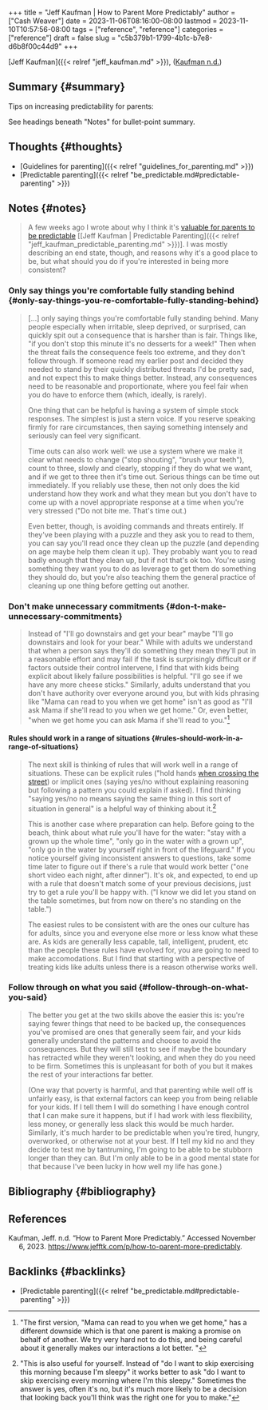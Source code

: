 +++
title = "Jeff Kaufman | How to Parent More Predictably"
author = ["Cash Weaver"]
date = 2023-11-06T08:16:00-08:00
lastmod = 2023-11-10T10:57:56-08:00
tags = ["reference", "reference"]
categories = ["reference"]
draft = false
slug = "c5b379b1-1799-4b1c-b7e8-d6b8f00c44d9"
+++

[Jeff Kaufman]({{< relref "jeff_kaufman.md" >}}), (<a href="#citeproc_bib_item_1">Kaufman n.d.</a>)


## Summary {#summary}

Tips on increasing predictability for parents:

See headings beneath "Notes" for bullet-point summary.


## Thoughts {#thoughts}

-   [Guidelines for parenting]({{< relref "guidelines_for_parenting.md" >}})
-   [Predictable parenting]({{< relref "be_predictable.md#predictable-parenting" >}})


## Notes {#notes}

> A few weeks ago I wrote about why I think it's [valuable for parents to be predictable](https://www.jefftk.com/p/predictable-parenting) [[Jeff Kaufman | Predictable Parenting]({{< relref "jeff_kaufman_predictable_parenting.md" >}})]. I was mostly describing an end state, though, and reasons why it's a good place to be, but what should you do if you're interested in being more consistent?


### Only say things you're comfortable fully standing behind {#only-say-things-you-re-comfortable-fully-standing-behind}

> [...] only saying things you're comfortable fully standing behind. Many people especially when irritable, sleep deprived, or surprised, can quickly spit out a consequence that is harsher than is fair. Things like, "if you don't stop this minute it's no desserts for a week!" Then when the threat fails the consequence feels too extreme, and they don't follow through. If someone read my earlier post and decided they needed to stand by their quickly distributed threats I'd be pretty sad, and not expect this to make things better. Instead, any consequences need to be reasonable and proportionate, where you feel fair when you do have to enforce them (which, ideally, is rarely).
>
> One thing that can be helpful is having a system of simple stock responses. The simplest is just a stern voice. If you reserve speaking firmly for rare circumstances, then saying something intensely and seriously can feel very significant.
>
> Time outs can also work well: we use a system where we make it clear what needs to change ("stop shouting", "brush your teeth"), count to three, slowly and clearly, stopping if they do what we want, and if we get to three then it's time out. Serious things can be time out immediately. If you reliably use these, then not only does the kid understand how they work and what they mean but you don't have to come up with a novel appropriate response at a time when you're very stressed ("Do not bite me. That's time out.)
>
> Even better, though, is avoiding commands and threats entirely. If they've been playing with a puzzle and they ask you to read to them, you can say you'll read once they clean up the puzzle (and depending on age maybe help them clean it up). They probably want you to read badly enough that they clean up, but if not that's ok too. You're using something they want you to do as leverage to get them do something they should do, but you're also teaching them the general practice of cleaning up one thing before getting out another.


### Don't make unnecessary commitments {#don-t-make-unnecessary-commitments}

> Instead of "I'll go downstairs and get your bear" maybe "I'll go downstairs and look for your bear." While with adults we understand that when a person says they'll do something they mean they'll put in a reasonable effort and may fail if the task is surprisingly difficult or if factors outside their control intervene, I find that with kids being explicit about likely failure possibilities is helpful. "I'll go see if we have any more cheese sticks." Similarly, adults understand that you don't have authority over everyone around you, but with kids phrasing like "Mama can read to you when we get home" isn't as good as "I'll ask Mama if she'll read to you when we get home." Or, even better, "when we get home you can ask Mama if she'll read to you."[^fn:1]


#### Rules should work in a range of situations {#rules-should-work-in-a-range-of-situations}

> The next skill is thinking of rules that will work well in a range of situations. These can be explicit rules ("hold hands [when crossing the street](https://www.jefftk.com/p/street-training)) or implicit ones (saying yes/no without explaining reasoning but following a pattern you could explain if asked). I find thinking "saying yes/no no means saying the same thing in this sort of situation in general" is a helpful way of thinking about it.[^fn:2]
>
> This is another case where preparation can help. Before going to the beach, think about what rule you'll have for the water: "stay with a grown up the whole time", "only go in the water with a grown up", "only go in the water by yourself right in front of the lifeguard." If you notice yourself giving inconsistent answers to questions, take some time later to figure out if there's a rule that would work better ("one short video each night, after dinner"). It's ok, and expected, to end up with a rule that doesn't match some of your previous decisions, just try to get a rule you'll be happy with. ("I know we did let you stand on the table sometimes, but from now on there's no standing on the table.")
>
> The easiest rules to be consistent with are the ones our culture has for adults, since you and everyone else more or less know what these are. As kids are generally less capable, tall, intelligent, prudent, etc than the people these rules have evolved for, you are going to need to make accomodations. But I find that starting with a perspective of treating kids like adults unless there is a reason otherwise works well.


### Follow through on what you said {#follow-through-on-what-you-said}

> The better you get at the two skills above the easier this is: you're saying fewer things that need to be backed up, the consequences you've promised are ones that generally seem fair, and your kids generally understand the patterns and choose to avoid the consequences. But they will still test to see if maybe the boundary has retracted while they weren't looking, and when they do you need to be firm. Sometimes this is unpleasant for both of you but it makes the rest of your interactions far better.
>
> (One way that poverty is harmful, and that parenting while well off is unfairly easy, is that external factors can keep you from being reliable for your kids. If I tell them I will do something I have enough control that I can make sure it happens, but if I had work with less flexibility, less money, or generally less slack this would be much harder. Similarly, it's much harder to be predictable when you're tired, hungry, overworked, or otherwise not at your best. If I tell my kid no and they decide to test me by tantruming, I'm going to be able to be stubborn longer than they can. But I'm only able to be in a good mental state for that because I've been lucky in how well my life has gone.)


## Bibliography {#bibliography}

## References

<style>.csl-entry{text-indent: -1.5em; margin-left: 1.5em;}</style><div class="csl-bib-body">
  <div class="csl-entry"><a id="citeproc_bib_item_1"></a>Kaufman, Jeff. n.d. “How to Parent More Predictably.” Accessed November 6, 2023. <a href="https://www.jefftk.com/p/how-to-parent-more-predictably">https://www.jefftk.com/p/how-to-parent-more-predictably</a>.</div>
</div>


## Backlinks {#backlinks}

-   [Predictable parenting]({{< relref "be_predictable.md#predictable-parenting" >}})

[^fn:1]: "The first version, "Mama can read to you when we get home," has a different downside which is that one parent is making a promise on behalf of another. We try very hard not to do this, and being careful about it generally makes our interactions a lot better. "
[^fn:2]: "This is also useful for yourself. Instead of "do I want to skip exercising this morning because I'm sleepy" it works better to ask "do I want to skip exercising every morning where I'm this sleepy." Sometimes the answer is yes, often it's no, but it's much more likely to be a decision that looking back you'll think was the right one for you to make."